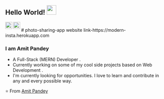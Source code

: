 ## Hello World! <img src="https://raw.githubusercontent.com/iampavangandhi/iampavangandhi/master/gifs/Hi.gif" width="30px"></h2>


<a href="www.linkedin.com/in/amitpandeyy">
  <img align="left" alt="Amit's Linkdein" width="22px" src="https://cdn.jsdelivr.net/npm/simple-icons@v3/icons/linkedin.svg" />
</a>
<a href="https://github.com/Amitpandey101">
  <img align="left" alt="Amit's Github" width="22px" src="https://cdn.jsdelivr.net/npm/simple-icons@v3/icons/github.svg" />
</a>


<br />
# photo-sharing-app
website link-https://modern-insta.herokuapp.com


### I am Amit Pandey
- A Full-Stack (MERN) Developer .
- Currently working on some of my cool side projects based on Web Development .
- I'm currently looking for opportunities. I love to learn and contribute in any and every possible way.

⭐️ From [Amit Pandey](https://github.com/Amitpandey101)




